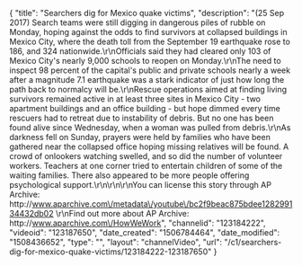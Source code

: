 {
    "title": "Searchers dig for Mexico quake victims",
    "description": "(25 Sep 2017) Search teams were still digging in dangerous piles of rubble on Monday, hoping against the odds to find survivors at collapsed buildings in Mexico City, where the death toll from the September 19 earthquake rose to 186, and 324 nationwide.\r\nOfficials said they had cleared only 103 of Mexico City's nearly 9,000 schools to reopen on Monday.\r\nThe need to inspect 98 percent of the capital's public and private schools nearly a week after a magnitude 7.1 earthquake was a stark indicator of just how long the path back to normalcy will be.\r\nRescue operations aimed at finding living survivors remained active in at least three sites in Mexico City - two apartment buildings and an office building - but hope dimmed every time rescuers had to retreat due to instability of debris. But no one has been found alive since Wednesday, when a woman was pulled from debris.\r\nAs darkness fell on Sunday, prayers were held by families who have been gathered near the collapsed office hoping missing relatives will be found. A crowd of onlookers watching swelled, and so did the number of volunteer workers. Teachers at one corner tried to entertain children of some of the waiting families. There also appeared to be more people offering psychological support.\r\n\r\n\r\nYou can license this story through AP Archive: http:\/\/www.aparchive.com\/metadata\/youtube\/bc2f9beac875bdee128299134432db02 \r\nFind out more about AP Archive: http:\/\/www.aparchive.com\/HowWeWork",
    "channelid": "123184222",
    "videoid": "123187650",
    "date_created": "1506784464",
    "date_modified": "1508436652",
    "type": "",
    "layout": "channelVideo",
    "url": "\/c1\/searchers-dig-for-mexico-quake-victims\/123184222-123187650"
}